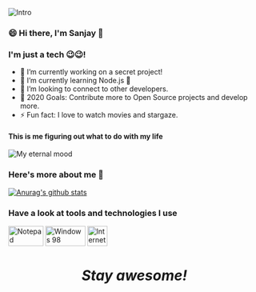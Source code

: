 ![Intro](https://1.bp.blogspot.com/-70vU_I6CLq8/XyzfUMkNRJI/AAAAAAAACs4/LtQLK6jrDXYva0rsxmZtdITEWTMDCIk-wCLcBGAsYHQ/s2240/newfile.png)


### 😄 Hi there, I'm Sanjay 👋

### I'm just a tech 😉😉!
- 🔭 I’m currently working on a secret project!
- 🌱 I’m currently learning Node.js 🤣
- 👯 I’m looking to connect to other developers.
- 🥅 2020 Goals: Contribute more to Open Source projects and develop more.
- ⚡ Fun fact: I love to watch movies and stargaze.

#### This is me figuring out what to do with my life
![My eternal mood](https://media.giphy.com/media/BmmfETghGOPrW/giphy.gif)

### Here's more about me 🤨
[![Anurag's github stats](https://github-readme-stats.vercel.app/api?username=sanjaysanjel019&count_private=true&show_icons=true&theme=radical)](https://github.com/anuraghazra/github-readme-stats)


### Have a look at tools and technologies I use

<p align="left">
	<img title="Notepad" src="https://1.bp.blogspot.com/-lHkxQXO2v20/XyzpyRH4QSI/AAAAAAAACtE/u2LYoFK-0M0RlVUr0oeIIQWsfq4voc4ZgCLcBGAsYHQ/s239/notepad.jpg" width="70" height="40" />
	<img title="Windows 98" src="https://1.bp.blogspot.com/-a-zct_mJ1-E/Xyzp5pdzasI/AAAAAAAACtI/9uASEbj2Y6oj1XTS99ap8y9Zq52scFc3ACLcBGAsYHQ/s984/win98.jpg" width="80" height="40" />
	<img title="Internet Explorer" src="https://1.bp.blogspot.com/-qB3ooAd9YBE/XyzqVUlYHqI/AAAAAAAACtY/7cx-NmA7hFkW2-cBC-G3nUzs0MeY6UB6ACLcBGAsYHQ/s666/logo-removebg-preview.png" width="40" height="40" />
	
</p>


<h1 align='center'><i>Stay awesome!</i></h1>



